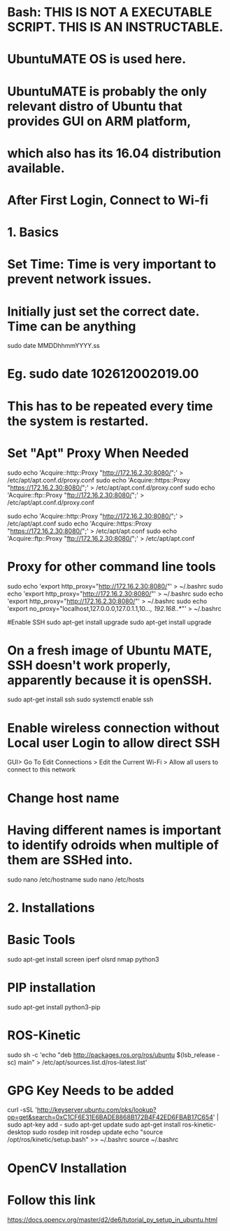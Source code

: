 # Bash: THIS IS NOT A EXECUTABLE SCRIPT. THIS IS AN INSTRUCTABLE.

# UbuntuMATE OS is used here. 
# UbuntuMATE is probably the only relevant distro of Ubuntu that provides GUI on ARM platform, 
# which also has its 16.04 distribution available.

# After First Login, Connect to Wi-fi

# 1. Basics

# Set Time: Time is very important to prevent network issues. 
# Initially just set the correct date. Time can be anything
sudo date MMDDhhmmYYYY.ss 
# Eg. sudo date 102612002019.00
# This has to be repeated every time the system is restarted.

# Set "Apt" Proxy When Needed
sudo echo 'Acquire::http::Proxy "http://172.16.2.30:8080/";' > /etc/apt/apt.conf.d/proxy.conf
sudo echo 'Acquire::https::Proxy "https://172.16.2.30:8080/";' > /etc/apt/apt.conf.d/proxy.conf
sudo echo 'Acquire::ftp::Proxy "ftp://172.16.2.30:8080/";' > /etc/apt/apt.conf.d/proxy.conf

sudo echo 'Acquire::http::Proxy "http://172.16.2.30:8080/";' > /etc/apt/apt.conf
sudo echo 'Acquire::https::Proxy "https://172.16.2.30:8080/";' > /etc/apt/apt.conf
sudo echo 'Acquire::ftp::Proxy "ftp://172.16.2.30:8080/";' > /etc/apt/apt.conf

# Proxy for other command line tools
sudo echo 'export http_proxy="http://172.16.2.30:8080/"' > ~/.bashrc 
sudo echo 'export http_proxy="http://172.16.2.30:8080/"' > ~/.bashrc 
sudo echo 'export http_proxy="http://172.16.2.30:8080/"' > ~/.bashrc 
sudo echo 'export no_proxy="localhost,127.0.0.0,127.0.1.1,10.*.*.*, 192.168.*.*"' > ~/.bashrc 

#Enable SSH
sudo apt-get install upgrade
sudo apt-get install upgrade
# On a fresh image of Ubuntu MATE, SSH doesn't work properly, apparently because it is openSSH. 
sudo apt-get install ssh
sudo systemctl enable ssh

# Enable wireless connection without Local user Login to allow direct SSH
GUI> Go To Edit Connections > Edit the Current Wi-Fi > Allow all users to connect to this network

# Change host name
# Having different names is important to identify odroids when multiple of them are SSHed into.
sudo nano /etc/hostname
sudo nano /etc/hosts


# 2. Installations

# Basic Tools

sudo apt-get install screen iperf olsrd nmap python3

# PIP installation
sudo apt-get install python3-pip

# ROS-Kinetic
sudo sh -c 'echo "deb http://packages.ros.org/ros/ubuntu $(lsb_release -sc) main" > /etc/apt/sources.list.d/ros-latest.list'
# GPG Key Needs to be added
curl -sSL 'http://keyserver.ubuntu.com/pks/lookup?op=get&search=0xC1CF6E31E6BADE8868B172B4F42ED6FBAB17C654' | sudo apt-key add -
sudo apt-get update
sudo apt-get install ros-kinetic-desktop
sudo rosdep init
rosdep update
echo "source /opt/ros/kinetic/setup.bash" >> ~/.bashrc
source ~/.bashrc

# OpenCV Installation
# Follow this link
https://docs.opencv.org/master/d2/de6/tutorial_py_setup_in_ubuntu.html
